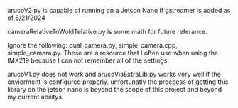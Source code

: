 arucoV2.py is capable of running on a Jetson Nano if gstreamer is added as of 6/21/2024

cameraRelativeToWoldTelative.py is some math for future referance. 

Ignore the following: dual_camera.py, simple_camera.cpp, simple_camera.py. These are a resource that I often use when using the IMX219 because I can not remember all of the settings. 

arucoV1.py does not work and arucoViaExtraLib.py works very well if the enviorment is configured properly, unfortunatly the proccess of getting this library on the jetson nano is beyond the scope of this project and beyond my current abilitys. 